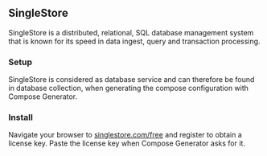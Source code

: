 ## SingleStore
SingleStore is a distributed, relational, SQL database management system that is known for its speed in data ingest, query and transaction processing.

### Setup
SingleStore is considered as database service and can therefore be found in database collection, when generating the compose configuration with Compose Generator.

### Install
Navigate your browser to [singlestore.com/free](https://singlestore.com/free) and register to obtain a license key. Paste the license key when Compose Generator asks for it.